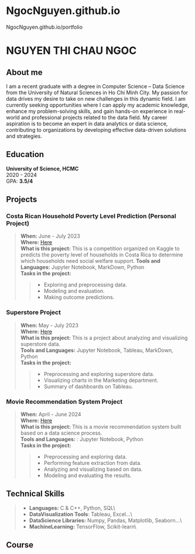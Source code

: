 # NgocNguyen.github.io
NgocNguyen.github.io/portfolio

# NGUYEN THI CHAU NGOC

## About me
I am a recent graduate with a degree in Computer Science – Data Science from the University of Natural Sciences in Ho Chi Minh City. My passion for data drives my desire to take on new challenges in this dynamic field. I am currently seeking opportunities where I can apply my academic knowledge, enhance my problem-solving skills, and gain hands-on experience in real-world and professional projects related to the data field.
My career aspiration is to become an expert in data analytics or data science, contributing to organizations by developing effective data-driven solutions and strategies.

## Education
**University of Science, HCMC** \
2020 - 2024\
GPA: **3.5/4**

## Projects
### Costa Rican Household Poverty Level Prediction (Personal Project)
> **When:** June - July 2023\
> **Where:** [Here](https://www.kaggle.com/code/ngocnguyen2912/costarica-seminar13)\
> **What is this project:** This is a competition organized on Kaggle to predicts the poverty level of households in Costa Rica to determine which households need social welfare support.
> **Tools and Languages:** Jupyter Notebook, MarkDown, Python\
> **Tasks in the project:**
> > - Exploring and preprocessing data.
> > - Modeling and evaluation.
> > - Making outcome predictions.

### Superstore Project
> **When:** May - July 2023\
> **Where:** [Here](https://github.com/NgocNguyen2912/DVFP_clone)\
> **What is this project:** This is a project about analyzing and visualizing superstore data.\
> **Tools and Languages:**  Jupyter Notebook, Tableau, MarkDown, Python\
> **Tasks in the project:**
> > - Preprocessing and exploring superstore data.
> > - Visualizing charts in the Marketing department.
> > - Summary of dashboards on Tableau.

### Movie Recommendation System Project
> **When:** April - June 2024\
> **Where:** [Here](https://github.com/nguyenthichaungoc/Recommender_System_Project) \
> **What is this project:** This is a movie recommendation system built based on a data science process.\
> **Tools and Languages:** : Jupyter Notebook, Python\
> **Tasks in the project:**
> > - Preprocessing and exploring data.
> > - Performing feature extraction from data.
> > - Analyzing and visualizing based on data.
> > - Modeling and evaluating the results.

## Technical Skills
> * **Languages:** C & C++, Python, SQL\
> * **DataVisualization Tools**: Tableau, Excel...\
> * **DataScience Libraries:** Numpy, Pandas, Matplotlib, Seaborn...\
> * **MachineLearning:** TensorFlow, Scikit-learn\

## Course




